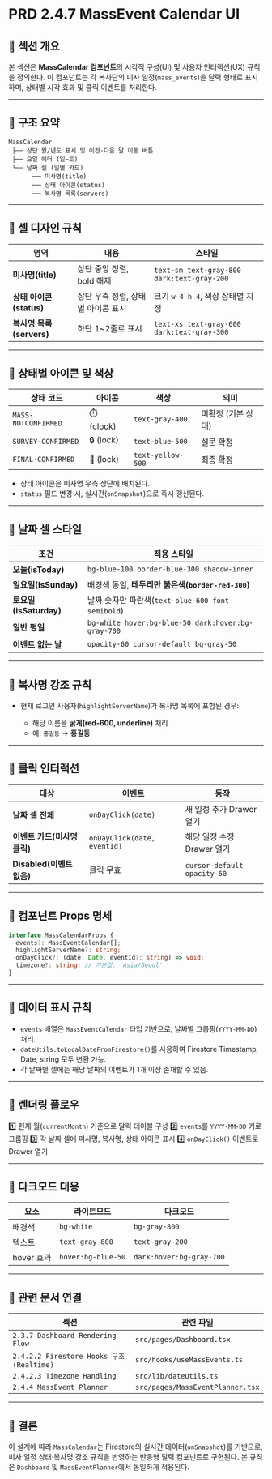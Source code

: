 # PRD 2.4.7 MassEvent Calendar UI

## 🧩 섹션 개요

본 섹션은 **MassCalendar 컴포넌트**의 시각적 구성(UI) 및 사용자 인터랙션(UX) 규칙을 정의한다.
이 컴포넌트는 각 복사단의 미사 일정(`mass_events`)을 달력 형태로 표시하며, 상태별 시각 효과 및 클릭 이벤트를 처리한다.

---

## 🧩 구조 요약

```
MassCalendar
 ├── 상단 월/년도 표시 및 이전·다음 달 이동 버튼
 ├── 요일 헤더 (일~토)
 └── 날짜 셀 (일별 카드)
      ├── 미사명(title)
      ├── 상태 아이콘(status)
      └── 복사명 목록(servers)
```

---

## 🧩 셀 디자인 규칙

| 영역                  | 내용                   | 스타일                                        |
| ------------------- | -------------------- | ------------------------------------------ |
| **미사명(title)**      | 상단 중앙 정렬, bold 해제    | `text-sm text-gray-800 dark:text-gray-200` |
| **상태 아이콘(status)**  | 상단 우측 정렬, 상태별 아이콘 표시 | 크기 `w-4 h-4`, 색상 상태별 지정                    |
| **복사명 목록(servers)** | 하단 1~2줄로 표시          | `text-xs text-gray-600 dark:text-gray-300` |

---

## 🧩 상태별 아이콘 및 색상

| 상태 코드               | 아이콘        | 색상                | 의미          |
| ------------------- | ---------- | ----------------- | ----------- |
| `MASS-NOTCONFIRMED` | ⏱️ (clock) | `text-gray-400`   | 미확정 (기본 상태) |
| `SURVEY-CONFIRMED`  | 🔒 (lock)  | `text-blue-500`   | 설문 확정       |
| `FINAL-CONFIRMED`   | 🔐 (lock)  | `text-yellow-500` | 최종 확정       |

* 상태 아이콘은 미사명 우측 상단에 배치된다.
* `status` 필드 변경 시, 실시간(`onSnapshot`)으로 즉시 갱신된다.

---

## 🧩 날짜 셀 스타일

| 조건                  | 적용 스타일                                             |
| ------------------- | -------------------------------------------------- |
| **오늘(isToday)**     | `bg-blue-100 border-blue-300 shadow-inner`         |
| **일요일(isSunday)**   | 배경색 동일, **테두리만 붉은색(`border-red-300`)**             |
| **토요일(isSaturday)** | 날짜 숫자만 파란색(`text-blue-600 font-semibold`)          |
| **일반 평일**           | `bg-white hover:bg-blue-50 dark:hover:bg-gray-700` |
| **이벤트 없는 날**        | `opacity-60 cursor-default bg-gray-50`             |

---

## 🧩 복사명 강조 규칙

* 현재 로그인 사용자(`highlightServerName`)가 복사명 목록에 포함된 경우:

  * 해당 이름을 **굵게(red-600, underline)** 처리
  * 예: `홍길동` → **홍길동**

---

## 🧩 클릭 인터랙션

| 대상                   | 이벤트                         | 동작                          |
| -------------------- | --------------------------- | --------------------------- |
| **날짜 셀 전체**          | `onDayClick(date)`          | 새 일정 추가 Drawer 열기           |
| **이벤트 카드(미사명 클릭)**   | `onDayClick(date, eventId)` | 해당 일정 수정 Drawer 열기          |
| **Disabled(이벤트 없음)** | 클릭 무효                       | `cursor-default opacity-60` |

---

## 🧩 컴포넌트 Props 명세

```ts
interface MassCalendarProps {
  events?: MassEventCalendar[];
  highlightServerName?: string;
  onDayClick?: (date: Date, eventId?: string) => void;
  timezone?: string; // 기본값: 'Asia/Seoul'
}
```

---

## 🧩 데이터 표시 규칙

* `events` 배열은 `MassEventCalendar` 타입 기반으로, 날짜별 그룹핑(`YYYY-MM-DD`) 처리.
* `dateUtils.toLocalDateFromFirestore()`를 사용하여 Firestore Timestamp, Date, string 모두 변환 가능.
* 각 날짜별 셀에는 해당 날짜의 이벤트가 1개 이상 존재할 수 있음.

---

## 🧩 렌더링 플로우

1️⃣ 현재 월(`currentMonth`) 기준으로 달력 테이블 구성
2️⃣ `events`를 `YYYY-MM-DD` 키로 그룹핑
3️⃣ 각 날짜 셀에 미사명, 복사명, 상태 아이콘 표시
4️⃣ `onDayClick()` 이벤트로 Drawer 열기

---

## 🧩 다크모드 대응

| 요소       | 라이트모드              | 다크모드                     |
| -------- | ------------------ | ------------------------ |
| 배경색      | `bg-white`         | `bg-gray-800`            |
| 텍스트      | `text-gray-800`    | `text-gray-200`          |
| hover 효과 | `hover:bg-blue-50` | `dark:hover:bg-gray-700` |

---

## 🧩 관련 문서 연결

| 섹션                                      | 관련 파일                            |
| --------------------------------------- | -------------------------------- |
| `2.3.7 Dashboard Rendering Flow`        | `src/pages/Dashboard.tsx`        |
| `2.4.2.2 Firestore Hooks 구조 (Realtime)` | `src/hooks/useMassEvents.ts`     |
| `2.4.2.3 Timezone Handling`             | `src/lib/dateUtils.ts`           |
| `2.4.4 MassEvent Planner`               | `src/pages/MassEventPlanner.tsx` |

---

## 🧩 결론

이 설계에 따라 `MassCalendar`는 Firestore의 실시간 데이터(`onSnapshot`)를 기반으로,
미사 일정 상태·복사명·강조 규칙을 반영하는 반응형 달력 컴포넌트로 구현된다.
본 규칙은 `Dashboard` 및 `MassEventPlanner`에서 동일하게 적용된다.

